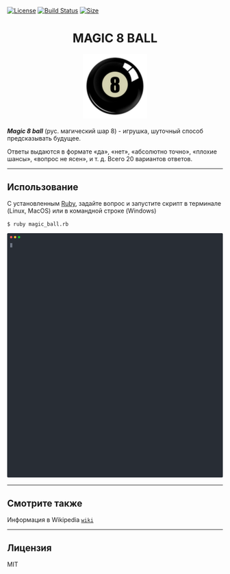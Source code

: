
[![License](https://img.shields.io/badge/license-MIT-red)](http://doge.mit-license.org)
[![Build Status](https://img.shields.io/badge/version-1.0.0-red)](https://img.shields.io/badge/version-1.0.0-red)
[![Size](https://img.shields.io/badge/Ruby-156%20kB-red)]()

<h1 align="center">
  MAGIC 8 BALL
</h1>

<h4 align="center">
  <img alt="MAGIC 8 BALL" src="src/magicball.png" width="150"/>
</h4>

***Magic 8 ball*** (рус. магический шар 8) - игрушка, шуточный способ предсказывать будущее.

Ответы выдаются в формате «да», «нет», «абсолютно точно», «плохие шансы», «вопрос не ясен», и т. д. Всего 20 вариантов ответов.

---

## Использование

С установленным [Ruby](https://www.ruby-lang.org/en/downloads/), задайте вопрос и запустите скрипт в терминале (Linux, MacOS) или в командной строке (Windows)

    $ ruby magic_ball.rb

<p align="center">
  <img width="600" src="src/mb.svg">
</p>

---

## Смотрите также

Информация в Wikipedia [`wiki`](https://ru.wikipedia.org/wiki/Magic_8_ball)

---

## Лицензия

MIT
